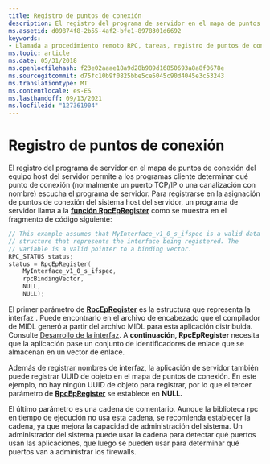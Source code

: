 ```yaml
---
title: Registro de puntos de conexión
description: El registro del programa de servidor en el mapa de puntos de conexión del equipo host del servidor permite a los programas cliente determinar qué punto de conexión (normalmente un puerto TCP/IP o una canalización con nombre) escucha el programa de servidor.
ms.assetid: d09874f8-2b55-4af2-bfe1-8978301d6692
keywords:
- Llamada a procedimiento remoto RPC, tareas, registro de puntos de conexión
ms.topic: article
ms.date: 05/31/2018
ms.openlocfilehash: f23e02aaae18a9d28b989d16850693a8a8f0678e
ms.sourcegitcommit: d75fc10b9f0825bbe5ce5045c90d4045e3c53243
ms.translationtype: MT
ms.contentlocale: es-ES
ms.lasthandoff: 09/13/2021
ms.locfileid: "127361904"
---
```

# <a name="registering-endpoints"></a>Registro de puntos de conexión

El registro del programa de servidor en el mapa de puntos de conexión del equipo host del servidor permite a los programas cliente determinar qué punto de conexión (normalmente un puerto TCP/IP o una canalización con nombre) escucha el programa de servidor. Para registrarse en la asignación de puntos de conexión del sistema host del servidor, un programa de servidor llama a la [**función RpcEpRegister**](/windows/desktop/api/Rpcdce/nf-rpcdce-rpcepregister) como se muestra en el fragmento de código siguiente:


```C++
// This example assumes that MyInterface_v1_0_s_ifspec is a valid data
// structure that represents the interface being registered. The 
// variable is a valid pointer to a binding vector.
RPC_STATUS status;
status = RpcEpRegister(
    MyInterface_v1_0_s_ifspec,
    rpcBindingVector,
    NULL,
    NULL);
```



El primer parámetro de [**RpcEpRegister**](/windows/desktop/api/Rpcdce/nf-rpcdce-rpcepregister) es la estructura que representa la interfaz . Puede encontrarlo en el archivo de encabezado que el compilador de MIDL generó a partir del archivo MIDL para esta aplicación distribuida. Consulte [Desarrollo de la interfaz](developing-the-interface.md). A **continuación, RpcEpRegister** necesita que la aplicación pase un conjunto de identificadores de enlace que se almacenan en un vector de enlace.

Además de registrar nombres de interfaz, la aplicación de servidor también puede registrar UUID de objeto en el mapa de puntos de conexión. En este ejemplo, no hay ningún UUID de objeto para registrar, por lo que el tercer parámetro de [**RpcEpRegister**](/windows/desktop/api/Rpcdce/nf-rpcdce-rpcepregister) se establece en **NULL.**

El último parámetro es una cadena de comentario. Aunque la biblioteca rpc en tiempo de ejecución no usa esta cadena, se recomienda establecer la cadena, ya que mejora la capacidad de administración del sistema. Un administrador del sistema puede usar la cadena para detectar qué puertos usan las aplicaciones, que luego se pueden usar para determinar qué puertos van a administrar los firewalls.

 

 




